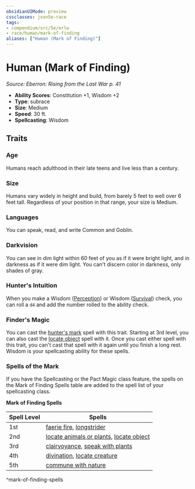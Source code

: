```yaml
---
obsidianUIMode: preview
cssclasses: json5e-race
tags:
- compendium/src/5e/erlw
- race/human/mark-of-finding
aliases: ["Human (Mark of Finding)"]
---
```

# Human (Mark of Finding)
*Source: Eberron: Rising from the Last War p. 41*  

- **Ability Scores**: Constitution +1, Wisdom +2
- **Type**: subrace
- **Size**: Medium
- **Speed**: 30 ft.
- **Spellcasting**: Wisdom

## Traits

### Age

Humans reach adulthood in their late teens and live less than a century.

### Size

Humans vary widely in height and build, from barely 5 feet to well over 6 feet tall. Regardless of your position in that range, your size is Medium.

### Languages

You can speak, read, and write Common and Goblin.

### Darkvision

You can see in dim light within 60 feet of you as if it were bright light, and in darkness as if it were dim light. You can't discern color in darkness, only shades of gray.

### Hunter's Intuition

When you make a Wisdom ([Perception](_skills.md#Perception)) or Wisdom ([Survival](_skills.md#Survival)) check, you can roll a `d4` and add the number rolled to the ability check.

### Finder's Magic

You can cast the [hunter's mark](compendium/spells/hunters-mark.md) spell with this trait. Starting at 3rd level, you can also cast the [locate object](compendium/spells/locate-object.md) spell with it. Once you cast either spell with this trait, you can't cast that spell with it again until you finish a long rest. Wisdom is your spellcasting ability for these spells.

### Spells of the Mark

If you have the Spellcasting or the Pact Magic class feature, the spells on the Mark of Finding Spells table are added to the spell list of your spellcasting class.

**Mark of Finding Spells**

| Spell Level | Spells |
|-------------|--------|
| 1st | [faerie fire](compendium/spells/faerie-fire.md), [longstrider](compendium/spells/longstrider.md) |
| 2nd | [locate animals or plants](compendium/spells/locate-animals-or-plants.md), [locate object](compendium/spells/locate-object.md) |
| 3rd | [clairvoyance](compendium/spells/clairvoyance.md), [speak with plants](compendium/spells/speak-with-plants.md) |
| 4th | [divination](compendium/spells/divination.md), [locate creature](compendium/spells/locate-creature.md) |
| 5th | [commune with nature](compendium/spells/commune-with-nature.md) |
^mark-of-finding-spells